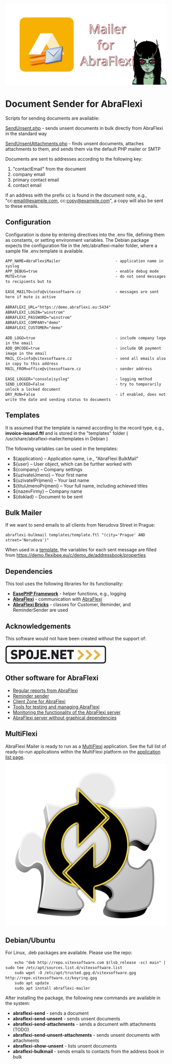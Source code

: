 ![Package Logo](social-preview.svg?raw=true "Project Logo")

Document Sender for AbraFlexi
=============================

Scripts for sending documents are available:

[SendUnsent.php](src/SendUnsent.php) - sends unsent documents in bulk directly from AbraFlexi in the standard way

[SendUnsentAttachments.php](src/SendUnsentAttachments.php) - finds unsent documents, attaches attachments to them, and sends them via the default PHP mailer or SMTP

Documents are sent to addresses according to the following key:

1. "contactEmail" from the document
2. company email
3. primary contact email
4. contact email

If an address with the prefix cc is found in the document note, e.g., "cc:email@example.com, cc:copy@example.com", a copy will also be sent to these emails.

Configuration
-------------

Configuration is done by entering directives into the .env file, defining them as constants, or setting environment variables.
The Debian package expects the configuration file in the /etc/abraflexi-mailer folder, where a sample file .env.template is available.

```env
APP_NAME=AbraFlexiMailer                        - application name in syslog
APP_DEBUG=true                                  - enable debug mode
MUTE=true                                       - do not send messages to recipients but to

EASE_MAILTO=info@vitexsoftware.cz               - messages are sent here if mute is active

ABRAFLEXI_URL="https://demo.abraflexi.eu:5434"
ABRAFLEXI_LOGIN="winstrom"
ABRAFLEXI_PASSWORD="winstrom"
ABRAFLEXI_COMPANY="demo"
ABRAFLEXI_CUSTOMER="demo"

ADD_LOGO=true                                   - include company logo in the email
ADD_QRCODE=true                                 - include QR payment image in the email
MAIL_CC=info@vitexsoftware.cz                   - send all emails also in copy to this address
MAIL_FROM=office@vitexsoftware.cz               - sender address

EASE_LOGGER="console|syslog"                    - logging method
SEND_LOCKED=False                               - try to temporarily unlock a locked document
DRY_RUN=False                                   - if enabled, does not write the date and sending status to documents
```

Templates
---------

It is assumed that the template is named according to the record type, e.g., **invoice-issued.ftl**
and is stored in the "templates" folder ( /usr/share/abraflexi-mailer/templates in Debian )

The following variables can be used in the templates:

* ${application} – Application name, i.e., "AbraFlexi BulkMail"
* ${user} – User object, which can be further worked with
* ${company} – Company settings
* ${uzivatelJmeno} – Your first name
* ${uzivatelPrijmeni} – Your last name
* ${titulJmenoPrijmeni} – Your full name, including achieved titles
* ${nazevFirmy} – Company name
* ${doklad} – Document to be sent

Bulk Mailer
-----------

If we want to send emails to all clients from Nerudova Street in Prague:

```shell
abraflexi-bulkmail templates/template.ftl "(city='Prague' AND street='Nerudova')"
```

When used in a [template](tests/test.ftl), the variables for each sent message
are filled from https://demo.flexibee.eu/c/demo_de/addressbook/properties

Dependencies
------------

This tool uses the following libraries for its functionality:

* [**EasePHP Framework**](https://github.com/VitexSoftware/php-ease-core)   - helper functions, e.g., logging
* [**AbraFlexi**](https://github.com/Spoje-NET/php-abraflexi)               - communication with [AbraFlexi](https://flexibee.eu/)
* [**AbraFlexi Bricks**](https://github.com/VitexSoftware/AbraFlexi-Bricks) - classes for Customer, Reminder, and ReminderSender are used

Acknowledgements
----------------

This software would not have been created without the support of:

[ ![Spoje.Net](doc/spojenet.gif?raw=true "Spoje.Net s.r.o.") ](https://spoje.net/)

Other software for AbraFlexi
----------------------------

* [Regular reports from AbraFlexi](https://github.com/VitexSoftware/AbraFlexi-Digest)
* [Reminder sender](https://github.com/VitexSoftware/php-abraflexi-reminder)
* [Client Zone for AbraFlexi](https://github.com/VitexSoftware/AbraFlexi-ClientZone)
* [Tools for testing and managing AbraFlexi](https://github.com/VitexSoftware/AbraFlexi-TestingTools)
* [Monitoring the functionality of the AbraFlexi server](https://github.com/VitexSoftware/monitoring-plugins-abraflexi)
* [AbraFlexi server without graphical dependencies](https://github.com/VitexSoftware/abraflexi-server-deb)

MultiFlexi
----------

AbraFlexi Mailer is ready to run as a [MultiFlexi](https://multiflexi.eu) application.
See the full list of ready-to-run applications within the MultiFlexi platform on the [application list page](https://www.multiflexi.eu/apps.php).

[![MultiFlexi App](https://github.com/VitexSoftware/MultiFlexi/blob/main/doc/multiflexi-app.svg)](https://www.multiflexi.eu/apps.php)

Debian/Ubuntu
-------------

For Linux, .deb packages are available. Please use the repo:

```shell
    echo "deb http://repo.vitexsoftware.com $(lsb_release -sc) main" | sudo tee /etc/apt/sources.list.d/vitexsoftware.list
    sudo wget -O /etc/apt/trusted.gpg.d/vitexsoftware.gpg http://repo.vitexsoftware.cz/keyring.gpg
    sudo apt update
    sudo apt install abraflexi-mailer
```

After installing the package, the following new commands are available in the system:

* **abraflexi-send**                    - sends a document
* **abraflexi-send-unsent**             - sends unsent documents
* **abraflexi-send-attachments**        - sends a document with attachments (TODO)
* **abraflexi-send-unsent-attachments** - sends unsent documents with attachments
* **abraflexi-show-unsent**             - lists unsent documents
* **abraflexi-bulkmail**                - sends emails to contacts from the address book in bulk

